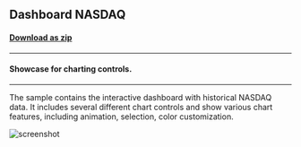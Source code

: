 ## Dashboard NASDAQ
#### [Download as zip](https://grapecity.github.io/DownGit/#/home?url=https://github.com/GrapeCity/ComponentOne-WinForms-Samples/tree/master/Core\FlexChart\CS\DashboardNasdaq)
____
#### Showcase for charting controls.
____
The sample contains the interactive dashboard with historical NASDAQ data.
It includes several different chart controls and show various chart features, including animation, selection, color customization.

![screenshot](screenshot.gif)
